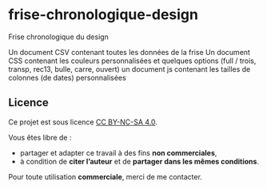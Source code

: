 # frise-chronologique-design
Frise chronologique du design


Un document CSV contenant toutes les données de la frise
Un document CSS contenant les couleurs personnalisées et quelques options (full / trois, transp, rec13, bulle, carre, ouvert)
un document js contenant les tailles de colonnes (de dates) personnalisées






## Licence

Ce projet est sous licence [CC BY-NC-SA 4.0](https://creativecommons.org/licenses/by-nc-sa/4.0/).

Vous êtes libre de :
- partager et adapter ce travail à des fins **non commerciales**,
- à condition de **citer l’auteur** et de **partager dans les mêmes conditions**.

Pour toute utilisation **commerciale**, merci de me contacter.
